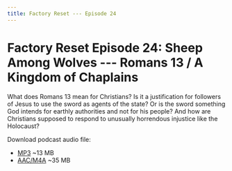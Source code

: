 ```yaml
---
title: Factory Reset --- Episode 24
---
```


# Factory Reset Episode 24: Sheep Among Wolves --- Romans 13 / A Kingdom of Chaplains 

What does Romans 13 mean for Christians? Is it a justification for followers of Jesus to use the sword as agents of the state? Or is the sword something God intends for earthly authorities and not for his people? And how are Christians supposed to respond to unusually horrendous injustice like the Holocaust?

Download podcast audio file:

* [MP3](http://files.xpian.info/factory_reset_episode_24.mp3) ~13 MB
* [AAC/M4A](http://files.xpian.info/factory_reset_episode_24.m4a) ~35 MB
